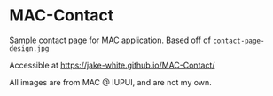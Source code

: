 # MAC-Contact

Sample contact page for MAC application. Based off of `contact-page-design.jpg`

Accessible at https://jake-white.github.io/MAC-Contact/

All images are from MAC @ IUPUI, and are not my own.
